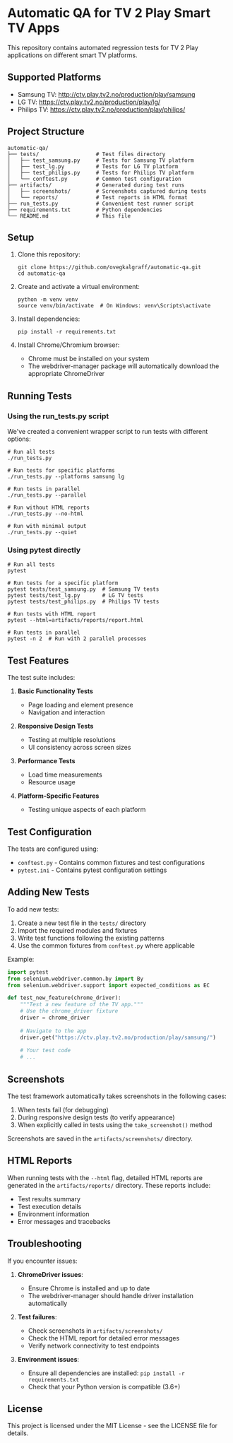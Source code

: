 # Automatic QA for TV 2 Play Smart TV Apps

This repository contains automated regression tests for TV 2 Play applications on different smart TV platforms.

## Supported Platforms

- Samsung TV: http://ctv.play.tv2.no/production/play/samsung
- LG TV: https://ctv.play.tv2.no/production/play/lg/
- Philips TV: https://ctv.play.tv2.no/production/play/philips/

## Project Structure

```
automatic-qa/
├── tests/                  # Test files directory
│   ├── test_samsung.py     # Tests for Samsung TV platform
│   ├── test_lg.py          # Tests for LG TV platform
│   ├── test_philips.py     # Tests for Philips TV platform
│   └── conftest.py         # Common test configuration
├── artifacts/              # Generated during test runs
│   ├── screenshots/        # Screenshots captured during tests
│   └── reports/            # Test reports in HTML format
├── run_tests.py            # Convenient test runner script
├── requirements.txt        # Python dependencies
└── README.md               # This file
```

## Setup

1. Clone this repository:
   ```
   git clone https://github.com/ovegkalgraff/automatic-qa.git
   cd automatic-qa
   ```

2. Create and activate a virtual environment:
   ```
   python -m venv venv
   source venv/bin/activate  # On Windows: venv\Scripts\activate
   ```

3. Install dependencies:
   ```
   pip install -r requirements.txt
   ```

4. Install Chrome/Chromium browser:
   - Chrome must be installed on your system
   - The webdriver-manager package will automatically download the appropriate ChromeDriver

## Running Tests

### Using the run_tests.py script

We've created a convenient wrapper script to run tests with different options:

```
# Run all tests
./run_tests.py

# Run tests for specific platforms
./run_tests.py --platforms samsung lg

# Run tests in parallel
./run_tests.py --parallel

# Run without HTML reports
./run_tests.py --no-html

# Run with minimal output
./run_tests.py --quiet
```

### Using pytest directly

```
# Run all tests
pytest

# Run tests for a specific platform
pytest tests/test_samsung.py  # Samsung TV tests
pytest tests/test_lg.py       # LG TV tests
pytest tests/test_philips.py  # Philips TV tests

# Run tests with HTML report
pytest --html=artifacts/reports/report.html

# Run tests in parallel
pytest -n 2  # Run with 2 parallel processes
```

## Test Features

The test suite includes:

1. **Basic Functionality Tests**
   - Page loading and element presence
   - Navigation and interaction

2. **Responsive Design Tests**
   - Testing at multiple resolutions
   - UI consistency across screen sizes

3. **Performance Tests**
   - Load time measurements
   - Resource usage

4. **Platform-Specific Features**
   - Testing unique aspects of each platform

## Test Configuration

The tests are configured using:

- `conftest.py` - Contains common fixtures and test configurations
- `pytest.ini` - Contains pytest configuration settings

## Adding New Tests

To add new tests:

1. Create a new test file in the `tests/` directory
2. Import the required modules and fixtures
3. Write test functions following the existing patterns
4. Use the common fixtures from `conftest.py` where applicable

Example:

```python
import pytest
from selenium.webdriver.common.by import By
from selenium.webdriver.support import expected_conditions as EC

def test_new_feature(chrome_driver):
    """Test a new feature of the TV app."""
    # Use the chrome_driver fixture
    driver = chrome_driver
    
    # Navigate to the app
    driver.get("https://ctv.play.tv2.no/production/play/samsung/")
    
    # Your test code
    # ...
```

## Screenshots

The test framework automatically takes screenshots in the following cases:

1. When tests fail (for debugging)
2. During responsive design tests (to verify appearance)
3. When explicitly called in tests using the `take_screenshot()` method

Screenshots are saved in the `artifacts/screenshots/` directory.

## HTML Reports

When running tests with the `--html` flag, detailed HTML reports are generated in the `artifacts/reports/` directory. These reports include:

- Test results summary
- Test execution details
- Environment information
- Error messages and tracebacks

## Troubleshooting

If you encounter issues:

1. **ChromeDriver issues**:
   - Ensure Chrome is installed and up to date
   - The webdriver-manager should handle driver installation automatically

2. **Test failures**:
   - Check screenshots in `artifacts/screenshots/`
   - Check the HTML report for detailed error messages
   - Verify network connectivity to test endpoints

3. **Environment issues**:
   - Ensure all dependencies are installed: `pip install -r requirements.txt`
   - Check that your Python version is compatible (3.6+)

## License

This project is licensed under the MIT License - see the LICENSE file for details.
